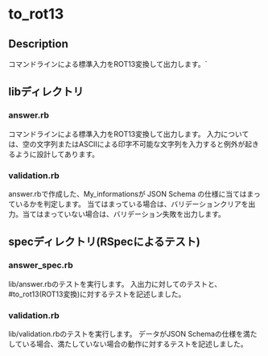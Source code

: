 # to_rot13

## Description
コマンドラインによる標準入力をROT13変換して出力します。`

## libディレクトリ

### answer.rb
コマンドラインによる標準入力をROT13変換して出力します。
入力については、空の文字列またはASCIIによる印字不可能な文字列を入力すると例外が起きるように設計してあります。

### validation.rb 
answer.rbで作成した、My_informationsが JSON Schema の仕様に当てはまっているかを判定します。
当てはまっている場合は、バリデーションクリアを出力。当てはまっていない場合は、バリデーション失敗を出力します。

## specディレクトリ(RSpecによるテスト)

### answer_spec.rb 
lib/answer.rbのテストを実行します。
入出力に対してのテストと、#to_rot13(ROT13変換)に対するテストを記述しました。

### validation.rb
lib/validation.rbのテストを実行します。
データがJSON Schemaの仕様を満たしている場合、満たしていない場合の動作に対するテストを記述しました。

